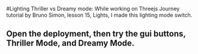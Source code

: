 #Lighting Thriller vs Dreamy mode:
While working on Threejs Journey tutorial by Bruno Simon, lesson 15, Lights, I made this lighting mode switch.
## Open the deployment, then try the gui buttons, Thriller Mode, and Dreamy Mode.
